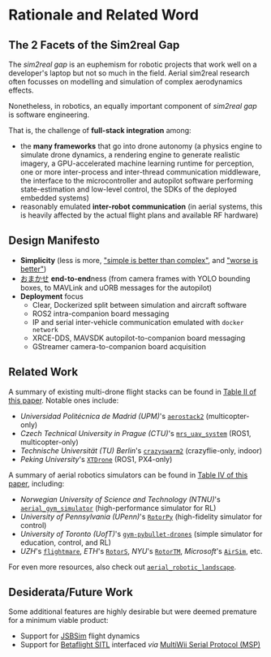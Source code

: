# Rationale and Related Word

## The 2 Facets of the Sim2real Gap

The *sim2real gap* is an euphemism for robotic projects that work well on a developer's laptop but not so much in the field.
Aerial sim2real research often focusses on modelling and simulation of complex aerodynamics effects.

Nonetheless, in robotics, an equally important component of *sim2real gap* is software engineering.

That is, the challenge of **full-stack integration** among:

- the **many frameworks** that go into drone autonomy (a physics engine to simulate drone dynamics, a rendering engine to generate realistic imagery, a GPU-accelerated machine learning runtime for perception, one or more inter-process and inter-thread communication middleware, the interface to the microcontroller and autopilot software performing state-estimation and low-level control, the SDKs of the deployed embedded systems)
- reasonably emulated **inter-robot communication** (in aerial systems, this is heavily affected by the actual flight plans and available RF hardware)

## Design Manifesto

- **Simplicity** (less is more, ["simple is better than complex"](https://peps.python.org/pep-0020/), and ["worse is better"](https://www.dreamsongs.com/RiseOfWorseIsBetter.html))
- [おまかせ](https://dhh.dk/2012/rails-is-omakase.html) **end-to-end**ness (from camera frames with YOLO bounding boxes, to MAVLink and uORB messages for the autopilot)
- **Deployment** focus
    - Clear, Dockerized split between simulation and aircraft software
    - ROS2 intra-companion board messaging
    - IP and serial inter-vehicle communication emulated with `docker network`
    - XRCE-DDS, MAVSDK autopilot-to-companion board messaging
    - GStreamer camera-to-companion board acquisition

## Related Work

A summary of existing multi-drone flight stacks can be found in [Table II of this paper](https://arxiv.org/pdf/2303.18237). Notable ones include:

- *Universidad Politécnica de Madrid (UPM)*'s [`aerostack2`](https://github.com/aerostack2/aerostack2) (multicopter-only)
- *Czech Technical University in Prague (CTU)*'s [`mrs_uav_system`](https://github.com/ctu-mrs/mrs_uav_system) (ROS1, multicopter-only)
- *Technische Universität (TU) Berlin*'s [`crazyswarm2`](https://github.com/IMRCLab/crazyswarm2) (crazyflie-only, indoor)
- *Peking University*'s [`XTDrone`](https://github.com/robin-shaun/XTDrone) (ROS1, PX4-only)

A summary of aerial robotics simulators can be found in [Table IV of this paper](https://arxiv.org/pdf/2311.02296), including:

- *Norwegian University of Science and Technology (NTNU)*'s [`aerial_gym_simulator`](https://github.com/ntnu-arl/aerial_gym_simulator) (high-performance simulator for RL)
- *University of Pennsylvania (UPenn)*'s [`RotorPy`](https://github.com/spencerfolk/rotorpy) (high-fidelity simulator for control)
- *University of Toronto (UofT)*'s [`gym-pybullet-drones`](https://github.com/utiasDSL/gym-pybullet-drones) (simple simulator for education, control, and RL)
- *UZH*'s [`flightmare`](https://github.com/uzh-rpg/flightmare), *ETH*'s [`RotorS`](https://github.com/ethz-asl/rotors_simulator), *NYU*'s [`RotorTM`](https://github.com/arplaboratory/RotorTM), *Microsoft*'s [`AirSim`](https://github.com/microsoft/AirSim), etc.

For even more resources, also check out [`aerial_robotic_landscape`](https://github.com/ROS-Aerial/aerial_robotic_landscape).

## Desiderata/Future Work

Some additional features are highly desirable but were deemed premature for a minimum viable product:

- Support for [JSBSim](https://github.com/JSBSim-Team/jsbsim) flight dynamics
- Support for [Betaflight SITL](https://betaflight.com/docs/development/SITL) interfaced *via* [MultiWii Serial Protocol (MSP)](https://github.com/betaflight/betaflight/tree/master/src/main/msp)
